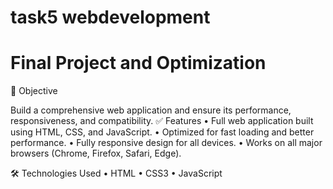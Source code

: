 # task5  webdevelopment 
# Final Project and Optimization

📌 Objective

Build a comprehensive web application and ensure its performance, responsiveness, and compatibility.
✅ Features
	•	Full web application built using HTML, CSS, and JavaScript.
	•	Optimized for fast loading and better performance.
	•	Fully responsive design for all devices.
	•	Works on all major browsers (Chrome, Firefox, Safari, Edge).

🛠 Technologies Used
	•	HTML
	•	CSS3
	•	JavaScript
